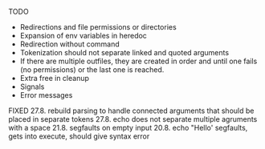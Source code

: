 TODO
- Redirections and file permissions or directories
- Expansion of env variables in heredoc
- Redirection without command
- Tokenization should not separate linked and quoted arguments
- If there are multiple outfiles, they are created in order and until one fails (no permissions) or the last one is reached.
- Extra free in cleanup
- Signals
- Error messages

FIXED
27.8. rebuild parsing to handle connected arguments that should be placed in separate tokens
27.8. echo does not separate multiple agruments with a space
21.8. segfaults on empty input
20.8. echo "Hello' segfaults, gets into execute, should give syntax error
